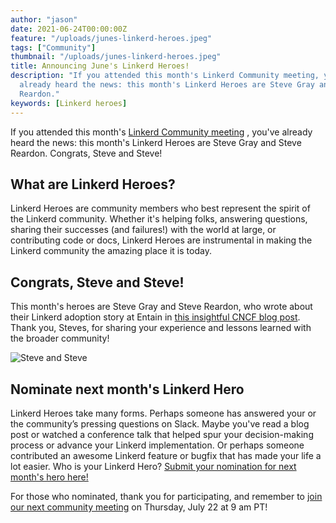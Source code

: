 ```yaml
---
author: "jason"
date: 2021-06-24T00:00:00Z
feature: "/uploads/junes-linkerd-heroes.jpeg"
tags: ["Community"]
thumbnail: "/uploads/junes-linkerd-heroes.jpeg"
title: Announcing June's Linkerd Heroes!
description: "If you attended this month's Linkerd Community meeting, you've
  already heard the news: this month's Linkerd Heroes are Steve Gray and Steve
  Reardon."
keywords: [Linkerd heroes]
---
```


If you attended this month's
[Linkerd Community meeting](https://community.cncf.io/events/details/cncf-linkerd-community-presents-june-linkerd-online-community-meetup/)
, you've already
heard the news: this month's Linkerd Heroes are Steve Gray and Steve
Reardon. Congrats, Steve and Steve!

## What are Linkerd Heroes?

Linkerd Heroes are community members who best represent the spirit
of the Linkerd community. Whether it's helping folks, answering
questions, sharing their successes (and failures!) with the world
at large, or contributing code or docs, Linkerd Heroes are instrumental
in making the Linkerd community the amazing place it is today.

## Congrats, Steve and Steve!

This month's heroes are Steve Gray and Steve Reardon, who wrote about their
Linkerd adoption story at Entain in
[this insightful CNCF blog post](https://www.cncf.io/blog/2021/04/19/when-lebron-scores-latency-matters-realizing-10x-throughput-while-driving-down-costs-and-sleeping-through-the-night/).
Thank you, Steves, for sharing your experience and lessons learned with the
broader community!

![Steve and Steve](/uploads/junes-linkerd-heroes.jpeg)

## Nominate next month's Linkerd Hero

Linkerd Heroes take many forms. Perhaps someone has answered your or the
community’s pressing questions on Slack. Maybe you've read a blog post or
watched a conference talk that helped spur your decision-making process
or advance your Linkerd implementation. Or perhaps someone contributed
an awesome Linkerd feature or bugfix that has made your life a lot easier.
Who is your Linkerd Hero? [Submit your nomination for next month's hero here!](https://docs.google.com/forms/d/e/1FAIpQLSfNv--UnbbZSzW7J3SbREIMI-HaooyX9im8yLIGB7M_LKT_Fw/viewform?usp=sf_link)

For those who nominated, thank you for participating, and remember to [join
our next community meeting](https://community.cncf.io/events/details/cncf-linkerd-community-presents-july-linkerd-online-community-meetup/)
on Thursday, July 22 at 9 am PT!
